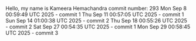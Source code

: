 Hello, my name is Kameera Hemachandra
commit number: 293
Mon Sep  8 00:59:49 UTC 2025 - commit 1
Thu Sep 11 00:57:05 UTC 2025 - commit 1
Sun Sep 14 01:00:38 UTC 2025 - commit 2
Thu Sep 18 00:55:26 UTC 2025 - commit 2
Sat Sep 27 00:54:35 UTC 2025 - commit 1
Mon Sep 29 00:58:45 UTC 2025 - commit 3
